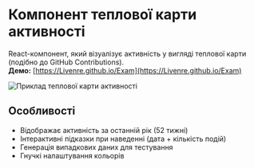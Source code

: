 # Компонент теплової карти активності

React-компонент, який візуалізує активність у вигляді теплової карти (подібно до GitHub Contributions).  
**Демо:** [https://Livenre.github.io/Exam](https://Livenre.github.io/Exam)

![Приклад теплової карти активності](https://github.com/user-attachments/assets/5ea65cb3-4f5c-424f-95d8-0924537991de)

## Особливості

- Відображає активність за останній рік (52 тижні)
- Інтерактивні підказки при наведенні (дата + кількість подій)
- Генерація випадкових даних для тестування
- Гнучкі налаштування кольорів
